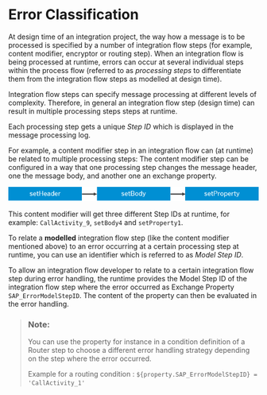 <!-- loio3eada964c2fb4d80830b2e1c5a130bb8 -->

# Error Classification



At design time of an integration project, the way how a message is to be processed is specified by a number of integration flow steps \(for example, content modifier, encryptor or routing step\). When an integration flow is being processed at runtime, errors can occur at several individual steps within the process flow \(referred to as *processing steps* to differentiate them from the integration flow steps as modelled at design time\).

Integration flow steps can specify message processing at different levels of complexity. Therefore, in general an integration flow step \(design time\) can result in multiple processing steps steps at runtime.

Each processing step gets a unique *Step ID* which is displayed in the message processing log.

For example, a content modifier step in an integration flow can \(at runtime\) be related to multiple processing steps: The content modifier step can be configured in a way that one processing step changes the message header, one the message body, and another one an exchange property.

![](images/Content_Modifier_with_three_steps_f760ad4.png)

This content modifier will get three different Step IDs at runtime, for example: `CallActivity_9`, `setBody4` and `setProperty1`.

To relate a **modelled** integration flow step \(like the content modifier mentioned above\) to an error occurring at a certain processing step at runtime, you can use an identifier which is referred to as *Model Step ID*.

To allow an integration flow developer to relate to a certain integration flow step during error handling, the runtime provides the Model Step ID of the integration flow step where the error occurred as Exchange Property `SAP_ErrorModelStepID`. The content of the property can then be evaluated in the error handling.

> ### Note:  
> You can use the property for instance in a condition definition of a Router step to choose a different error handling strategy depending on the step where the error occurred.
> 
> Example for a routing condition : `${property.SAP_ErrorModelStepID} = 'CallActivity_1'`

